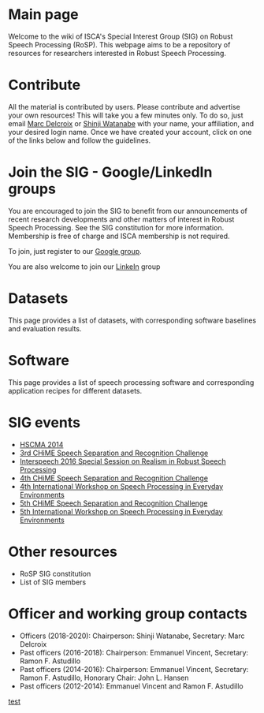 # Main page

Welcome to the wiki of ISCA's Special Interest Group (SIG) on Robust Speech Processing (RoSP). This webpage aims to be a repository of resources for researchers interested in Robust Speech Processing.

# Contribute

All the material is contributed by users. 
Please contribute and advertise your own resources! 
This will take you a few minutes only. 
To do so, just email [Marc Delcroix](mailto:marc.delcroix@lab.ntt.co.jp) or [Shinji Watanabe](mailto:shinjiw@ieee.org) with your name, your affiliation, and your desired login name. 
Once we have created your account, click on one of the links below and follow the guidelines.

# Join the SIG - Google/LinkedIn groups

You are encouraged to join the SIG to benefit from our announcements of recent research developments and other matters of interest in Robust Speech Processing. 
See the SIG constitution for more information. Membership is free of charge and ISCA membership is not required.

To join, just register to our [Google group](https://groups.google.com/forum/#!forum/rosp-sig).

You are also welcome to join our [LinkeIn](https://www.linkedin.com/groups/Robust-Speech-Processing-6744473) group

# Datasets

This page provides a list of datasets, with corresponding software baselines and evaluation results.

# Software
This page provides a list of speech processing software and corresponding application recipes for different datasets.

# SIG events
- [HSCMA 2014](http://hscma2014.inria.fr/)
- [3rd CHiME Speech Separation and Recognition Challenge](http://spandh.dcs.shef.ac.uk/chime_challenge/chime2015/)
- [Interspeech 2016 Special Session on Realism in Robust Speech Processing](http://www.interspeech2016.org/Technical-Program)
- [4th CHiME Speech Separation and Recognition Challenge](http://spandh.dcs.shef.ac.uk/chime_challenge/chime2016/)
- [4th International Workshop on Speech Processing in Everyday Environments](http://spandh.dcs.shef.ac.uk/chime_workshop/chime2016/)
- [5th CHiME Speech Separation and Recognition Challenge](http://spandh.dcs.shef.ac.uk/chime_challenge/)
- [5th International Workshop on Speech Processing in Everyday Environments](http://spandh.dcs.shef.ac.uk/chime_workshop/)

# Other resources
- RoSP SIG constitution
- List of SIG members

# Officer and working group contacts
- Officers (2018-2020): Chairperson: Shinji Watanabe, Secretary: Marc Delcroix
- Past officers (2016-2018): Chairperson: Emmanuel Vincent, Secretary: Ramon F. Astudillo
- Past officers (2014-2016): Chairperson: Emmanuel Vincent, Secretary: Ramon F. Astudillo, Honorary Chair: John L. Hansen
- Past officers (2012-2014): Emmanuel Vincent and Ramon F. Astudillo

[test](https://github.com/isca-sig-rosp/isca-sig-rosp/blob/master/test.html)

